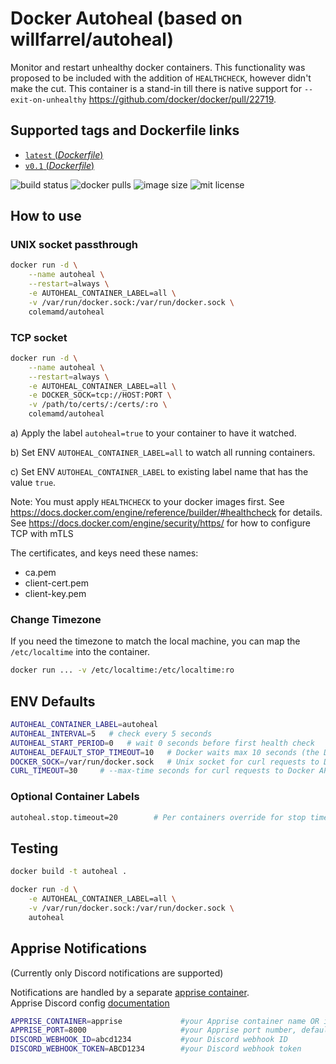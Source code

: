 # Docker Autoheal (based on willfarrel/autoheal)

Monitor and restart unhealthy docker containers.
This functionality was proposed to be included with the addition of `HEALTHCHECK`, however didn't make the cut.
This container is a stand-in till there is native support for `--exit-on-unhealthy` <https://github.com/docker/docker/pull/22719>.

## Supported tags and Dockerfile links

- [`latest` (*Dockerfile*)](https://github.com/colemamd/docker-autoheal/blob/main/Dockerfile)
- [`v0.1` (*Dockerfile*)](https://github.com/colemamd/docker-autoheal/blob/v0.1/Dockerfile)

![build status](https://img.shields.io/github/workflow/status/colemamd/docker-autoheal/build)
![docker pulls](https://img.shields.io/docker/pulls/colemamd/autoheal "Total docker pulls")
![image size](https://img.shields.io/docker/image-size/colemamd/autoheal/latest "Total image size")
![mit license](https://img.shields.io/github/license/colemamd/docker-autoheal)

## How to use

### UNIX socket passthrough

```bash
docker run -d \
    --name autoheal \
    --restart=always \
    -e AUTOHEAL_CONTAINER_LABEL=all \
    -v /var/run/docker.sock:/var/run/docker.sock \
    colemamd/autoheal
```

### TCP socket

```bash
docker run -d \
    --name autoheal \
    --restart=always \
    -e AUTOHEAL_CONTAINER_LABEL=all \
    -e DOCKER_SOCK=tcp://HOST:PORT \
    -v /path/to/certs/:/certs/:ro \
    colemamd/autoheal
```

a) Apply the label `autoheal=true` to your container to have it watched.

b) Set ENV `AUTOHEAL_CONTAINER_LABEL=all` to watch all running containers.

c) Set ENV `AUTOHEAL_CONTAINER_LABEL` to existing label name that has the value `true`.

Note: You must apply `HEALTHCHECK` to your docker images first. See <https://docs.docker.com/engine/reference/builder/#healthcheck> for details.
See <https://docs.docker.com/engine/security/https/> for how to configure TCP with mTLS

The certificates, and keys need these names:

- ca.pem
- client-cert.pem
- client-key.pem

### Change Timezone

If you need the timezone to match the local machine, you can map the `/etc/localtime` into the container.

```bash
docker run ... -v /etc/localtime:/etc/localtime:ro
```

## ENV Defaults

```bash
AUTOHEAL_CONTAINER_LABEL=autoheal
AUTOHEAL_INTERVAL=5   # check every 5 seconds
AUTOHEAL_START_PERIOD=0   # wait 0 seconds before first health check
AUTOHEAL_DEFAULT_STOP_TIMEOUT=10   # Docker waits max 10 seconds (the Docker default) for a container to stop before killing during restarts (container overridable via label, see below)
DOCKER_SOCK=/var/run/docker.sock   # Unix socket for curl requests to Docker API
CURL_TIMEOUT=30     # --max-time seconds for curl requests to Docker API
```

### Optional Container Labels

```bash
autoheal.stop.timeout=20        # Per containers override for stop timeout seconds during restart
```

## Testing

```bash
docker build -t autoheal .

docker run -d \
    -e AUTOHEAL_CONTAINER_LABEL=all \
    -v /var/run/docker.sock:/var/run/docker.sock \
    autoheal                                                                        
```

## Apprise Notifications

(Currently only Discord notifications are supported)

Notifications are handled by a separate [apprise container](https://hub.docker.com/r/caronc/apprise).  
Apprise Discord config [documentation](https://github.com/caronc/apprise/wiki/Notify_discord)

```bash
APPRISE_CONTAINER=apprise             #your Apprise container name OR ip_address, default name is apprise
APPRISE_PORT=8000                     #your Apprise port number, default is 8000
DISCORD_WEBHOOK_ID=abcd1234           #your Discord webhook ID
DISCORD_WEBHOOK_TOKEN=ABCD1234        #your Discord webhook token
```
